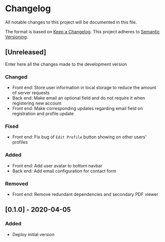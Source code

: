 # Changelog

All notable changes to this project will be documented in this file.

The format is based on [Keep a Changelog](https://keepachangelog.com/en/1.0.0/).
This project adheres to [Semantic Versioning](https://semver.org/spec/v2.0.0.html).

## [Unreleased]

Enter here all the changes made to the development version

### Changed

- Front end: Store user information in local storage to reduce the amount of server requests
- Back end: Make email an optional field and do not require it when registering new account
- Front end: Make corresponding updates regarding email field on registration and profile update

### Fixed

- Front end: Fix bug of `Edit Profile` button showing on other users' profiles

### Added

- Front end: Add user avatar to bottom navbar
- Back end: Add email configuration for contact form

### Removed

- Front end: Remove redundant dependencies and secondary PDF viewer

## [0.1.0] - 2020-04-05

### Added

- Deploy initial version
